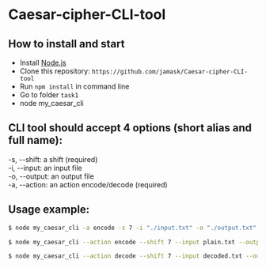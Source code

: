 # Caesar-cipher-CLI-tool

## How to install and start

- Install [Node.js](https://nodejs.org/en/)
- Clone this repository: `https://github.com/jamask/Caesar-cipher-CLI-tool`
- Run `npm install` in command line
- Go to folder `task1`
- node my_caesar_cli

## CLI tool should accept 4 options (short alias and full name):

-s, --shift: a shift (required)  
-i, --input: an input file  
-o, --output: an output file  
-a, --action: an action encode/decode (required)

## Usage example:

```bash
$ node my_caesar_cli -a encode -s 7 -i "./input.txt" -o "./output.txt"
```

```bash
$ node my_caesar_cli --action encode --shift 7 --input plain.txt --output encoded.txt
```

```bash
$ node my_caesar_cli --action decode --shift 7 --input decoded.txt --output plain.txt
```